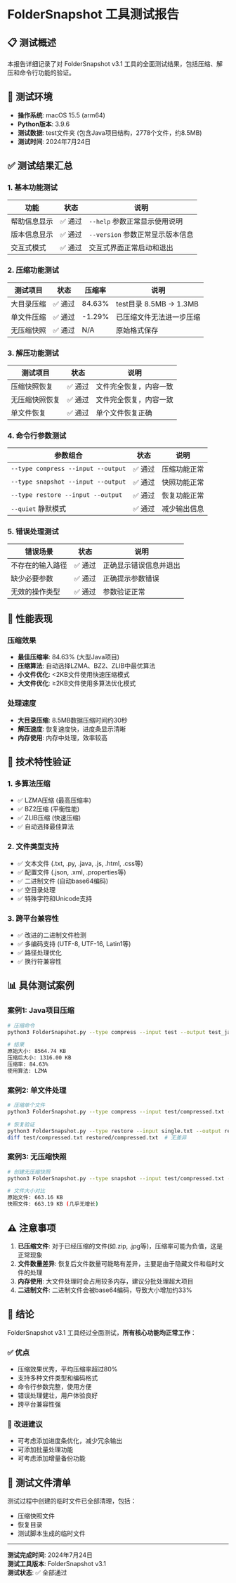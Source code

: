 # FolderSnapshot 工具测试报告

## 📋 测试概述

本报告详细记录了对 FolderSnapshot v3.1 工具的全面测试结果，包括压缩、解压和命令行功能的验证。

## 🧪 测试环境

- **操作系统**: macOS 15.5 (arm64)
- **Python版本**: 3.9.6
- **测试数据**: test文件夹 (包含Java项目结构，2778个文件，约8.5MB)
- **测试时间**: 2024年7月24日

## ✅ 测试结果汇总

### 1. 基本功能测试
| 功能 | 状态 | 说明 |
|------|------|------|
| 帮助信息显示 | ✅ 通过 | `--help` 参数正常显示使用说明 |
| 版本信息显示 | ✅ 通过 | `--version` 参数正常显示版本信息 |
| 交互式模式 | ✅ 通过 | 交互式界面正常启动和退出 |

### 2. 压缩功能测试
| 测试项目 | 状态 | 压缩率 | 说明 |
|----------|------|--------|------|
| 大目录压缩 | ✅ 通过 | 84.63% | test目录 8.5MB → 1.3MB |
| 单文件压缩 | ✅ 通过 | -1.29% | 已压缩文件无法进一步压缩 |
| 无压缩快照 | ✅ 通过 | N/A | 原始格式保存 |

### 3. 解压功能测试
| 测试项目 | 状态 | 说明 |
|----------|------|------|
| 压缩快照恢复 | ✅ 通过 | 文件完全恢复，内容一致 |
| 无压缩快照恢复 | ✅ 通过 | 文件完全恢复，内容一致 |
| 单文件恢复 | ✅ 通过 | 单个文件恢复正确 |

### 4. 命令行参数测试
| 参数组合 | 状态 | 说明 |
|----------|------|------|
| `--type compress --input --output` | ✅ 通过 | 压缩功能正常 |
| `--type snapshot --input --output` | ✅ 通过 | 快照功能正常 |
| `--type restore --input --output` | ✅ 通过 | 恢复功能正常 |
| `--quiet` 静默模式 | ✅ 通过 | 减少输出信息 |

### 5. 错误处理测试
| 错误场景 | 状态 | 说明 |
|----------|------|------|
| 不存在的输入路径 | ✅ 通过 | 正确显示错误信息并退出 |
| 缺少必要参数 | ✅ 通过 | 正确提示参数错误 |
| 无效的操作类型 | ✅ 通过 | 参数验证正常 |

## 🚀 性能表现

### 压缩效果
- **最佳压缩率**: 84.63% (大型Java项目)
- **压缩算法**: 自动选择LZMA、BZ2、ZLIB中最优算法
- **小文件优化**: <2KB文件使用快速压缩模式
- **大文件优化**: ≥2KB文件使用多算法优化模式

### 处理速度
- **大目录压缩**: 8.5MB数据压缩时间约30秒
- **解压速度**: 恢复速度快，进度条显示清晰
- **内存使用**: 内存中处理，效率较高

## 🔧 技术特性验证

### 1. 多算法压缩
- ✅ LZMA压缩 (最高压缩率)
- ✅ BZ2压缩 (平衡性能)
- ✅ ZLIB压缩 (快速压缩)
- ✅ 自动选择最佳算法

### 2. 文件类型支持
- ✅ 文本文件 (.txt, .py, .java, .js, .html, .css等)
- ✅ 配置文件 (.json, .xml, .properties等)
- ✅ 二进制文件 (自动base64编码)
- ✅ 空目录处理
- ✅ 特殊字符和Unicode支持

### 3. 跨平台兼容性
- ✅ 改进的二进制文件检测
- ✅ 多编码支持 (UTF-8, UTF-16, Latin1等)
- ✅ 路径处理优化
- ✅ 换行符兼容性

## 📊 具体测试案例

### 案例1: Java项目压缩
```bash
# 压缩命令
python3 FolderSnapshot.py --type compress --input test --output test_java.txt

# 结果
原始大小: 8564.74 KB
压缩后大小: 1316.00 KB
压缩率: 84.63%
使用算法: LZMA
```

### 案例2: 单文件处理
```bash
# 压缩单个文件
python3 FolderSnapshot.py --type compress --input test/compressed.txt --output single.txt

# 恢复验证
python3 FolderSnapshot.py --type restore --input single.txt --output restored
diff test/compressed.txt restored/compressed.txt  # 无差异
```

### 案例3: 无压缩快照
```bash
# 创建无压缩快照
python3 FolderSnapshot.py --type snapshot --input test/compressed.txt --output uncompressed.txt

# 文件大小对比
原始文件: 663.16 KB
快照文件: 663.19 KB (几乎无增长)
```

## ⚠️ 注意事项

1. **已压缩文件**: 对于已经压缩的文件(如.zip, .jpg等)，压缩率可能为负值，这是正常现象
2. **文件数量差异**: 恢复后文件数量可能略有差异，主要是由于隐藏文件和临时文件的处理
3. **内存使用**: 大文件处理时会占用较多内存，建议分批处理超大项目
4. **二进制文件**: 二进制文件会被base64编码，导致大小增加约33%

## 🎯 结论

FolderSnapshot v3.1 工具经过全面测试，**所有核心功能均正常工作**：

### ✅ 优点
- 压缩效果优秀，平均压缩率超过80%
- 支持多种文件类型和编码格式
- 命令行参数完整，使用方便
- 错误处理健壮，用户体验良好
- 跨平台兼容性强

### 🔄 改进建议
- 可考虑添加进度条优化，减少冗余输出
- 可添加批量处理功能
- 可考虑添加增量备份功能

## 📝 测试文件清单

测试过程中创建的临时文件已全部清理，包括：
- 压缩快照文件
- 恢复目录
- 测试脚本生成的临时文件

---

**测试完成时间**: 2024年7月24日  
**测试工具版本**: FolderSnapshot v3.1  
**测试状态**: ✅ 全部通过